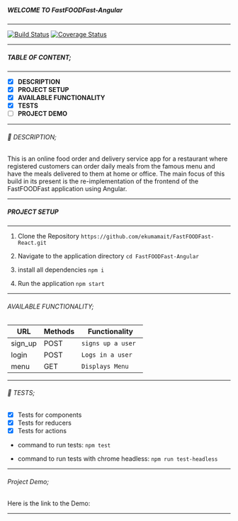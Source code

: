 ##### WELCOME TO FastFOODFast-Angular
------------

[![Build Status](https://travis-ci.org/ekumamait/FastFOODFast-Angular.svg?branch=develop)](https://travis-ci.org/ekumamait/FastFOODFast-Angular) [![Coverage Status](https://coveralls.io/repos/github/ekumamait/FastFOODFast-Angular/badge.svg?branch=develop)](https://coveralls.io/github/ekumamait/FastFOODFast-Angular?branch=develop)

------------

##### TABLE OF CONTENT;

------------

- [x] **DESCRIPTION**
- [x] **PROJECT SETUP**
- [x] **AVAILABLE FUNCTIONALITY**
- [x] **TESTS**
- [ ] **PROJECT DEMO**

------------

###### :page_facing_up: DESCRIPTION;

This is an online food order and delivery service app for a restaurant where registered customers can order daily meals from the famous menu and have the meals delivered to them at home or office. The main focus of this build in its present is the re-implementation of the frontend of the FastFOODFast application using Angular.

------------

##### PROJECT SETUP

------------

1. Clone the Repository
` https://github.com/ekumamait/FastFOODFast-React.git `

2. Navigate to the application directory
` cd FastFOODFast-Angular `

3. install all dependencies
` npm i `

4. Run the application
` npm start `

------------

###### AVAILABLE FUNCTIONALITY;

| URL     | Methods | Functionality       |
| ------- | ------- | ------------------- |
| sign_up | POST    | `signs up a user `  |
| login   | POST    | `Logs in a user`    |
| menu    | GET     | `Displays Menu`        |

------------

###### :microscope: TESTS;

- [x] Tests for components
- [x] Tests for reducers
- [x] Tests for actions 

- command to run tests:
    ` npm test `

- command to run tests with chrome headless:
    ` npm run test-headless ` 
      
------------

###### Project Demo;

Here is the link to the Demo:


------------
